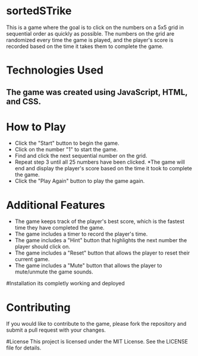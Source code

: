 # sortedSTrike
This is a game where the goal is to click on the numbers on a 5x5 grid in sequential order as quickly as possible. The numbers on the grid are randomized every time the game is played, and the player's score is recorded based on the time it takes them to complete the game.

# Technologies Used
## The game was created using JavaScript, HTML, and CSS.

# How to Play
* Click the "Start" button to begin the game.
* Click on the number "1" to start the game.
* Find and click the next sequential number on the grid.
* Repeat step 3 until all 25 numbers have been clicked.
*The game will end and display the player's score based on the time it took to complete the game.
* Click the "Play Again" button to play the game again.

# Additional Features
* The game keeps track of the player's best score, which is the fastest time they have completed the game.
* The game includes a timer to record the player's time.
* The game includes a "Hint" button that highlights the next number the player should click on.
* The game includes a "Reset" button that allows the player to reset their current game.
* The game includes a "Mute" button that allows the player to mute/unmute the game sounds.

#Installation
its completly working and deployed
# Contributing
If you would like to contribute to the game, please fork the repository and submit a pull request with your changes.

#License
This project is licensed under the MIT License. See the LICENSE file for details.